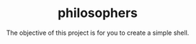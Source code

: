 <h1 align="center">
 philosophers
</h1>

<center>The objective of this project is for you to create a simple shell.</center>
